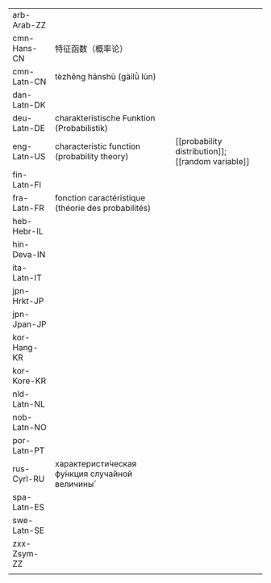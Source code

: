 | | | |
|-|-|-|
| arb-Arab-ZZ |  |  |
| cmn-Hans-CN | 特征函数（概率论） |  |
| cmn-Latn-CN | tèzhēng hánshù (gàilǜ lùn) |  |
| dan-Latn-DK |  |  |
| deu-Latn-DE | charakteristische Funktion (Probabilistik) |  |
| eng-Latn-US | characteristic function (probability theory) | [[probability distribution]]; [[random variable]] |
| fin-Latn-FI |  |  |
| fra-Latn-FR | fonction caractéristique (théorie des probabilités) |  |
| heb-Hebr-IL |  |  |
| hin-Deva-IN |  |  |
| ita-Latn-IT |  |  |
| jpn-Hrkt-JP |  |  |
| jpn-Jpan-JP |  |  |
| kor-Hang-KR |  |  |
| kor-Kore-KR |  |  |
| nld-Latn-NL |  |  |
| nob-Latn-NO |  |  |
| por-Latn-PT |  |  |
| rus-Cyrl-RU | характеристи́ческая фу́нкция случа́йной величины́ |  |
| spa-Latn-ES |  |  |
| swe-Latn-SE |  |  |
| zxx-Zsym-ZZ |  |  |
|  |  |  |